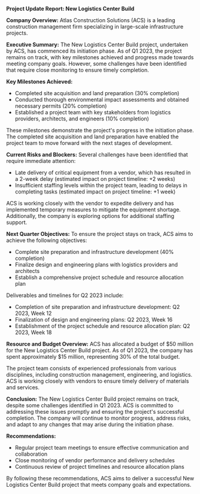 **Project Update Report: New Logistics Center Build**

**Company Overview:** Atlas Construction Solutions (ACS) is a leading construction management firm specializing in large-scale infrastructure projects.

**Executive Summary:**
The New Logistics Center Build project, undertaken by ACS, has commenced its initiation phase. As of Q1 2023, the project remains on track, with key milestones achieved and progress made towards meeting company goals. However, some challenges have been identified that require close monitoring to ensure timely completion.

**Key Milestones Achieved:**

* Completed site acquisition and land preparation (30% completion)
* Conducted thorough environmental impact assessments and obtained necessary permits (20% completion)
* Established a project team with key stakeholders from logistics providers, architects, and engineers (10% completion)

These milestones demonstrate the project's progress in the initiation phase. The completed site acquisition and land preparation have enabled the project team to move forward with the next stages of development.

**Current Risks and Blockers:**
Several challenges have been identified that require immediate attention:

* Late delivery of critical equipment from a vendor, which has resulted in a 2-week delay (estimated impact on project timeline: +2 weeks)
* Insufficient staffing levels within the project team, leading to delays in completing tasks (estimated impact on project timeline: +1 week)

ACS is working closely with the vendor to expedite delivery and has implemented temporary measures to mitigate the equipment shortage. Additionally, the company is exploring options for additional staffing support.

**Next Quarter Objectives:**
To ensure the project stays on track, ACS aims to achieve the following objectives:

* Complete site preparation and infrastructure development (40% completion)
* Finalize design and engineering plans with logistics providers and architects
* Establish a comprehensive project schedule and resource allocation plan

Deliverables and timelines for Q2 2023 include:

* Completion of site preparation and infrastructure development: Q2 2023, Week 12
* Finalization of design and engineering plans: Q2 2023, Week 16
* Establishment of the project schedule and resource allocation plan: Q2 2023, Week 18

**Resource and Budget Overview:**
ACS has allocated a budget of $50 million for the New Logistics Center Build project. As of Q1 2023, the company has spent approximately $15 million, representing 30% of the total budget.

The project team consists of experienced professionals from various disciplines, including construction management, engineering, and logistics. ACS is working closely with vendors to ensure timely delivery of materials and services.

**Conclusion:**
The New Logistics Center Build project remains on track, despite some challenges identified in Q1 2023. ACS is committed to addressing these issues promptly and ensuring the project's successful completion. The company will continue to monitor progress, address risks, and adapt to any changes that may arise during the initiation phase.

**Recommendations:**

* Regular project team meetings to ensure effective communication and collaboration
* Close monitoring of vendor performance and delivery schedules
* Continuous review of project timelines and resource allocation plans

By following these recommendations, ACS aims to deliver a successful New Logistics Center Build project that meets company goals and expectations.